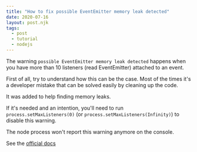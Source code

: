 ```yaml
---
title: "How to fix possible EventEmitter memory leak detected"
date: 2020-07-16
layout: post.njk
tags:
  - post
  - tutorial
  - nodejs
---
```


The warning `possible EventEmitter memory leak detected` happens when you have more than 10 listeners (read EventEmitter) attached to an event.

First of all, try to understand how this can be the case. Most of the times it's a developer mistake that can be solved easily by cleaning up the code.

It was added to help finding memory leaks.

If it's needed and an intention, you'll need to run `process.setMaxListeners(0)` (or `process.setMaxListeners(Infinity)`) to disable this warning.

The node process won't report this warning anymore on the console.

See the [official docs](https://nodejs.org/docs/latest/api/events.html#events_emitter_setmaxlisteners_n)

